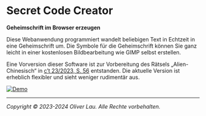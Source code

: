 # Secret Code Creator

**Geheimschrift im Browser erzeugen**

Diese Webanwendung programmiert wandelt beliebigen Text in Echtzeit in eine Geheimschrift um.
Die Symbole für die Geheimschrift können Sie ganz leicht in einer kostenlosen Bildbearbeitung wie GIMP selbst erstellen.

Eine Vorversion dieser Software ist zur Vorbereitung des Rätsels „Alien-Chinesisch“ in [c’t 23/2023, S. 56](https://www.heise.de/select/ct/2023/23/2325106080475356764) entstanden. Die aktuelle Version ist erheblich flexibler und sieht weniger rudimentär aus.

[![Demo](https://github.com/607011/secret-code-creator/assets/2240271/720ddac0-0036-4a65-9b10-ddbe6f92aadc)](https://github.com/607011/secret-code-creator/assets/2240271/b6ba20f2-26c2-4928-b74f-43838d7fa8aa)

--- 

_Copyright &copy; 2023-2024 Oliver Lau. Alle Rechte vorbehalten._
